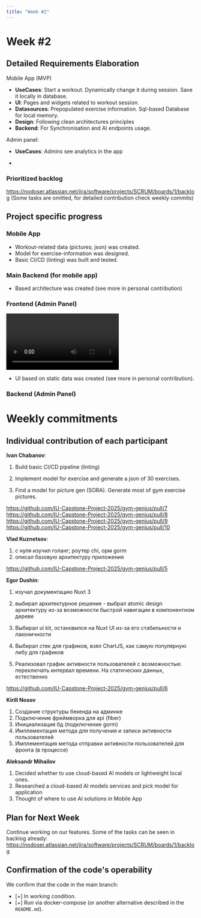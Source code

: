 ```yaml
---
title: "Week #2"
---
```


# **Week #2**

## Detailed Requirements Elaboration

Mobile App (MVP)
- **UseCases**: Start a workout. Dynamically change it during session. Save it locally in database.
- **UI**: Pages and widgets related to workout session.
- **Datasources**: Prepopulated exercise information. Sql-based Database for local memory.
- **Design**: Following clean architectures principles
- **Backend**: For Synchronisation and AI endpoints usage.

Admin panel:
- **UseCases**: Admins see analytics in the app

-

### Prioritized backlog

https://nodoser.atlassian.net/jira/software/projects/SCRUM/boards/1/backlog
(Some tasks are omitted, for detailed contribution check weekly commits)

## Project specific progress

### Mobile App

- Workout-related data (pictures; json) was created.
- Model for exercise-information was designed. 
- Basic CI/CD (linting) was built and tested. 

### Main Backend (for mobile app)

- Based architecture was created (see more in personal contribution)

### Frontend (Admin Panel)

<video controls src="msedge_YIqeO7wvdU.mp4" title="Title"></video>

- UI based on static data was created (see more in personal contribution).

### Backend (Admin Panel)


# Weekly commitments

## Individual contribution of each participant

**Ivan Chabanov**:
1) Build basic CI/CD pipeline (linting)

2) Implement model for exercise and generate a json of 30 exercises.

3) Find a model for picture gen (SORA). Generate most of gym exercise pictures.

https://github.com/IU-Capstone-Project-2025/gym-genius/pull/7
https://github.com/IU-Capstone-Project-2025/gym-genius/pull/8
https://github.com/IU-Capstone-Project-2025/gym-genius/pull/9
https://github.com/IU-Capstone-Project-2025/gym-genius/pull/10

**Vlad Kuznetsov**:

1. с нуля изучил голанг; роутер chi, орм gorm
2. описал базовую архитектуру приложения

https://github.com/IU-Capstone-Project-2025/gym-genius/pull/5

**Egor Dushin**:
1) изучал документацию Nuxt 3

2) выбирал архитектурное решение - выбрал atomic design архитектуру из-за возможности быстрой навигации в компонентном дереве

3) Выбирал ui kit, остановился на Nuxt UI из-за его стабильности и лаконичности

4)  Выбирал стек для графиков, взял ChartJS, как самую популярную либу для графиков

5) Реализовал график активности пользователей с возможностью переключать интервал времени. На статических данных, естественно

https://github.com/IU-Capstone-Project-2025/gym-genius/pull/6

**Kirill Nosov**

1) Создание структуры бекенда на админке
2) Подключение фреймворка для api (fiber)
3) Инициализация бд (подключение gorm)
4) Имплементация метода для получения и записи активности пользователей
5) Имплементация метода отправки активности пользователей для фронта (в процессе)

**Aleksandr Mihailov**

1) Decided whether to use cloud-based AI models or lightweight local ones.
2) Researched a cloud-based AI models services and pick model for application
3) Thought of where to use AI solutions in Mobile App


## Plan for Next Week

Continue working on our features. Some of the tasks can be seen in backlog already:
https://nodoser.atlassian.net/jira/software/projects/SCRUM/boards/1/backlog


## Confirmation of the code's operability

We confirm that the code in the main branch:
- [+] In working condition.
- [+] Run via docker-compose (or another alternative described in the `README.md`).